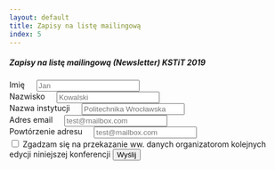 ```yaml
---
layout: default
title: Zapisy na listę mailingową
index: 5
---
```


##### Zapisy na listę mailingową (Newsletter) KSTiT 2019

<form>
<div class="row">
  <div class="six columns">
    <label for="exampleEmailInput">Imię</label>
    <input class="u-full-width" type="email" placeholder="Jan" id="exampleEmailInput">
  </div>
  <div class="six columns">
    <label for="exampleEmailInput">Nazwisko</label>
    <input class="u-full-width" type="email" placeholder="Kowalski" id="exampleEmailInput">
  </div>
</div>

<div class="row">
  <div class="twelve columns">
    <label for="exampleEmailInput">Nazwa instytucji</label>
    <input class="u-full-width" type="email" placeholder="Politechnika Wrocławska" id="exampleEmailInput">
  </div>
</div>
  <div class="row">
    <div class="six columns">
      <label for="exampleEmailInput">Adres email</label>
      <input class="u-full-width" type="email" placeholder="test@mailbox.com" id="exampleEmailInput">
    </div>
    <div class="six columns">
      <label for="exampleEmailInput">Powtórzenie adresu</label>
      <input class="u-full-width" type="email" placeholder="test@mailbox.com" id="exampleEmailInput">
    </div>
  </div>
  <label class="example-send-yourself-copy">
    <input type="checkbox">
    <span class="label-body">Zgadzam się na przekazanie ww. danych organizatorom kolejnych edycji niniejszej konferencji</span>
  </label>
  <input class="button-primary" type="submit" value="Wyślij">
</form>
